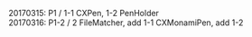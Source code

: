 
20170315: P1   / 1-1 CXPen, 1-2 PenHolder  
20170316: P1-2 / 2 FileMatcher, add 1-1 CXMonamiPen, add 1-2


